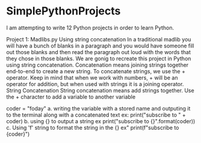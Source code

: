 # SimplePythonProjects
I am attempting to write 12 Python projects in order to learn Python. 

Project 1: Madlibs.py Using string concatenation
In a traditional madlib you will have a bunch of blanks in a paragraph and you would have someone 
fill out those blanks and then read the paragraph out loud with the words that they chose in those blanks.
We are gonig to recreate this project in Python using string concatenation.
Concatenation means joining strings together end-to-end to create a new string. To concatenate strings, we use the + operator. 
Keep in mind that when we work with numbers, + will be an operator for addition, but when used with strings it is a joining operator.
String Concatenation
String concatenation means add strings together.
Use the + character to add a variable to another variable

  coder = "foday"
  a. writing the variable with a stored name and outputing it to the terminal along with a concatenated text ex: print("subscribe to " + coder)
  b. using {} to output a string ex print("subscribe to {}".format(coder))
  c. Using 'f' string to format the string in the {} ex" print(f"subscribe to {coder}")

